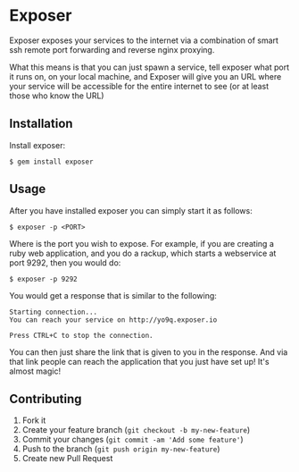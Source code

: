 # Exposer

Exposer exposes your services to the internet via a combination of smart ssh remote port forwarding and reverse nginx proxying. 

What this means is that you can just spawn a service, tell exposer what port it runs on, on your local machine, and Exposer will
give you an URL where your service will be accessible for the entire internet to see (or at least those who know the URL)

## Installation

Install exposer:

    $ gem install exposer

## Usage

After you have installed exposer you can simply start it as follows:

    $ exposer -p <PORT>
    
Where <PORT> is the port you wish to expose. For example, if you are 
creating a ruby web application, and you do a rackup, which starts a webservice at
port 9292, then you would do:

    $ exposer -p 9292
    
You would get a response that is similar to the following:

```
Starting connection...
You can reach your service on http://yo9q.exposer.io

Press CTRL+C to stop the connection.
```

You can then just share the link that is given to you in the response. And via that link people can reach
the application that you just have set up! It's almost magic!

## Contributing

1. Fork it
2. Create your feature branch (`git checkout -b my-new-feature`)
3. Commit your changes (`git commit -am 'Add some feature'`)
4. Push to the branch (`git push origin my-new-feature`)
5. Create new Pull Request
